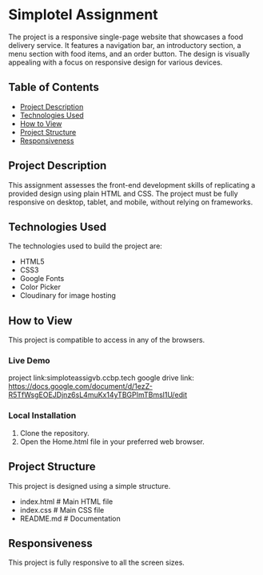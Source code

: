 # Simplotel Assignment

The project is a responsive single-page website that showcases a food delivery service. It features a navigation bar, an introductory section, a menu section with food items, and an order button. The design is visually appealing with a focus on responsive design for various devices.

## Table of Contents

- [Project Description](#project-description)
- [Technologies Used](#technologies-used)
- [How to View](#how-to-view)
- [Project Structure](#project-structure)
- [Responsiveness](#responsiveness)

## Project Description

This assignment assesses the front-end development skills of replicating a provided design using plain HTML and CSS. The project must be fully responsive on desktop, tablet, and mobile, without relying on frameworks.
## Technologies Used

The technologies used to build the project are:

- HTML5
- CSS3
- Google Fonts
- Color Picker
- Cloudinary for image hosting

## How to View

This project is compatible to access in any of the browsers.

### Live Demo

project link:simploteassigvb.ccbp.tech
google drive link: [https://docs.google.com/document/d/1ezZ-R5TfWsgEOEJDjnz6sL4muKx14yTBGPImTBmsl1U/edit
](https://drive.google.com/file/d/1hpuuq-WDFSVOGA5Fycqpcs_bwzJ2juxa/view?usp=sharing)
### Local Installation

1. Clone the repository.
2. Open the Home.html file in your preferred web browser.

## Project Structure

This project is designed using a simple structure.

- index.html # Main HTML file
- index.css # Main CSS file
- README.md # Documentation

## Responsiveness

This project is fully responsive to all the screen sizes.

